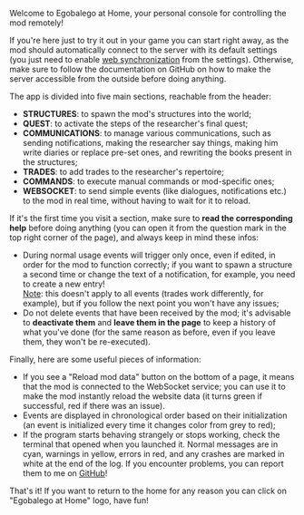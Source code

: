 Welcome to Egobalego at Home, your personal console for controlling the mod remotely!

If you're here just to try it out in your game you can start right away, as the mod should automatically connect to the server with its default settings (you just need to enable <u>web synchronization</u> from the settings). Otherwise, make sure to follow the documentation on GitHub on how to make the server accessible from the outside before doing anything.

The app is divided into five main sections, reachable from the header:

*   **STRUCTURES**: to spawn the mod's structures into the world;
*   **QUEST**: to activate the steps of the researcher's final quest;
*   **COMMUNICATIONS**: to manage various communications, such as sending notifications, making the researcher say things, making him write diaries or replace pre-set ones, and rewriting the books present in the structures;
*   **TRADES**: to add trades to the researcher's repertoire;
*   **COMMANDS**: to execute manual commands or mod-specific ones;
*   **WEBSOCKET**: to send simple events (like dialogues, notifications etc.) to the mod in real time, without having to wait for it to reload.

If it's the first time you visit a section, make sure to **read the corresponding help** before doing anything (you can open it from the question mark in the top right corner of the page), and always keep in mind these infos:

*   During normal usage events will trigger only once, even if edited, in order for the mod to function correctly; if you want to spawn a structure a second time or change the text of a notification, for example, you need to create a new entry!  
    <u>Note</u>: this doesn't apply to all events (trades work differently, for example), but if you follow the next point you won't have any issues;
*   Do not delete events that have been received by the mod; it's advisable to **deactivate them** and **leave them in the page** to keep a history of what you've done (for the same reason as before, even if you leave them, they won't be re-executed).

Finally, here are some useful pieces of information:

*   If you see a "Reload mod data" button on the bottom of a page, it means that the mod is connected to the WebSocket service; you can use it to make the mod instantly reload the website data (it turns green if successful, red if there was an issue).
*   Events are displayed in chronological order based on their initialization (an event is initialized every time it changes color from grey to red);
*   If the program starts behaving strangely or stops working, check the terminal that opened when you launched it. Normal messages are in cyan, warnings in yellow, errors in red, and any crashes are marked in white at the end of the log. If you encounter problems, you can report them to me on [GitHub](https://github.com/costantin0/egobalego-at-home/issues)!

That's it! If you want to return to the home for any reason you can click on "Egobalego at Home" logo, have fun!
